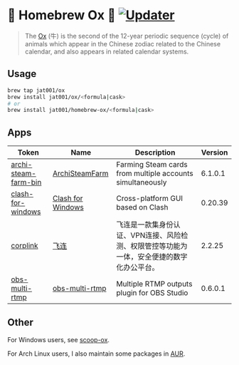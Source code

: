 # 🍺 Homebrew Ox 🐂 [![Updater](https://github.com/jat001/homebrew-ox/actions/workflows/updater.yml/badge.svg)](https://github.com/jat001/homebrew-ox/actions/workflows/updater.yml)

> The [Ox](https://en.wikipedia.org/wiki/Ox_(zodiac)) (牛) is the second of the 12-year periodic sequence (cycle) of animals which appear in the Chinese zodiac related to the Chinese calendar, and also appears in related calendar systems.

## Usage

```bash
brew tap jat001/ox
brew install jat001/ox/<formula|cask>
# or
brew install jat001/homebrew-ox/<formula|cask>
```

## Apps
<!-- Generated by bin/update_readme.rb, do not edid it manually. -->
Token | Name | Description | Version
--- | --- | --- | ---
[archi-steam-farm-bin](https://github.com/jat001/homebrew-ox/tree/master/Casks/archi-steam-farm-bin.rb) | [ArchiSteamFarm](https://github.com/JustArchiNET/ArchiSteamFarm) | Farming Steam cards from multiple accounts simultaneously | 6.1.0.1
[clash-for-windows](https://github.com/jat001/homebrew-ox/tree/master/Casks/clash-for-windows.rb) | [Clash for Windows](https://web.archive.org/web/20231030023332/https://github.com/Fndroid/clash_for_windows_pkg) | Cross-platform GUI based on Clash | 0.20.39
[corplink](https://github.com/jat001/homebrew-ox/tree/master/Casks/corplink.rb) | [飞连](https://www.volcengine.com/product/feilian) | 飞连是一款集身份认证、VPN连接、风险检测、权限管控等功能为一体，安全便捷的数字化办公平台。 | 2.2.25
[obs-multi-rtmp](https://github.com/jat001/homebrew-ox/tree/master/Casks/obs-multi-rtmp.rb) | [obs-multi-rtmp](https://github.com/sorayuki/obs-multi-rtmp) | Multiple RTMP outputs plugin for OBS Studio | 0.6.0.1
<!-- Generated by bin/update_readme.rb, do not edid it manually. -->

## Other

For Windows users, see [scoop-ox](https://github.com/jat001/scoop-ox).

For Arch Linux users, I also maintain some packages in [AUR](https://aur.archlinux.org/packages?SeB=m&K=Jat).
